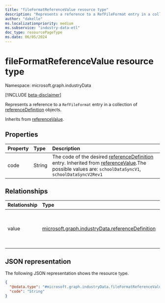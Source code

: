 ```yaml
---
title: "fileFormatReferenceValue resource type"
description: "Represents a reference to a RefFileFormat entry in a collection of referenceDefinition objects."
author: "dakelle"
ms.localizationpriority: medium
ms.subservice: "industry-data-etl"
doc_type: resourcePageType
ms.date: 06/05/2024
---
```


# fileFormatReferenceValue resource type

Namespace: microsoft.graph.industryData

[!INCLUDE [beta-disclaimer](../../includes/beta-disclaimer.md)]

Represents a reference to a `RefFileFormat` entry in a collection of [referenceDefinition](industrydata-referencedefinition.md) objects.

Inherits from [referenceValue](industrydata-referencevalue.md).

## Properties
|Property|Type|Description|
|:---|:---|:---|
| code | String | The code of the desired [referenceDefinition](industrydata-referencedefinition.md) entry. Inherited from [referenceValue](industrydata-referencevalue.md).The possible values are: `schoolDataSyncV1`, `schoolDataSyncV2Rev1` |

## Relationships
|Relationship|Type|Description|
|:---|:---|:---|
| value | [microsoft.graph.industryData.referenceDefinition](industrydata-referencedefinition.md) | The reference to the bound **referenceDefinition** entity. Inherited from [referenceValue](industrydata-referencevalue.md) |

## JSON representation
The following JSON representation shows the resource type.
<!-- {
  "blockType": "resource",
  "@odata.type": "microsoft.graph.industryData.fileFormatReferenceValue"
}
-->
``` json
{
  "@odata.type": "#microsoft.graph.industryData.fileFormatReferenceValue",
  "code": "String"
}
```

